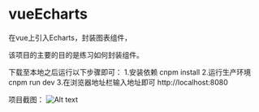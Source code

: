 # vueEcharts

在vue上引入Echarts，封装图表组件，

该项目的主要的目的是练习如何封装组件。

下载至本地之后运行以下步骤即可： 
1.安装依赖 cnpm install 
2.运行生产环境 cnpm run dev 
3.在浏览器地址栏输入地址即可 http://localhost:8080

项目截图：
![Alt text](https://github.com/Gebiuncle/vueEcharts/tree/master/screenShots/1.png)
